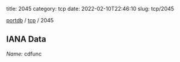 title: 2045
category: tcp
date: 2022-02-10T22:46:10
slug: tcp/2045

[portdb](/) / [tcp](/category/tcp.html) / 2045


## IANA Data

_Name:_ cdfunc

